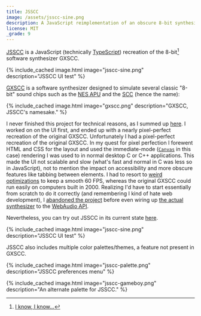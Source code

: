 ```yaml
---
title: JSSCC
image: /assets/jsscc-sine.png
description: A JavaScript reimplementation of an obscure 8-bit synthesizer.
license: MIT
_grade: 9
---
```


[JSSCC](https://github.com/milkey-mouse/JSSCC) is a JavaScript (technically [TypeScript](https://www.typescriptlang.org/)) recreation of the 8-bit[^1] software synthesizer GXSCC.

{% include_cached image.html image="jsscc-sine.png" description="JSSCC UI test" %}

[GXSCC](https://meme.institute/gxscc) is a software synthesizer designed to simulate several classic "8-bit" sound chips such as the [NES APU](https://wiki.nesdev.com/w/index.php/APU) and the [SCC](https://www.msx.org/wiki/SCC) (hence the name):

{% include_cached image.html image="gxscc.png" description="GXSCC, JSSCC's namesake." %}

I never finished this project for technical reasons, as I summed up [here](https://github.com/milkey-mouse/JSSCC/issues/4). I worked on on the UI first, and ended up with a nearly pixel-perfect recreation of the original GXSCC. Unfortunately I had a pixel-perfect recreation of the original GXSCC. In my quest for pixel perfection I forewent HTML and CSS for the layout and used the immediate-mode ([`Canvas`](https://developer.mozilla.org/en-US/docs/Web/API/Canvas_API) in this case) rendering I was used to in normal desktop C or C++ applications. This made the UI not scalable and slow (what's fast and normal in C was less so in JavaScript), not to mention the impact on accessibility and more obscure features like tabbing between elements. I had to resort to [weird optimizations](https://github.com/milkey-mouse/JSSCC/commit/40b559f9c5ad4f0103aa2885598b77bd388e7fb0) to keep a smooth 60 FPS, whereas the original GXSCC could run easily on computers built in 2000. Realizing I'd have to start essentially from scratch to do it correctly (and remembering I kind of hate web development), I [abandoned the project](https://github.com/milkey-mouse/JSSCC/issues/4) before even wiring up [the actual synthesizer](https://github.com/milkey-mouse/JSSCC/blob/2607684460dfdb00a468a3ee7364959da44d52c0/src/song.ts) to the [WebAudio API](https://developer.mozilla.org/en-US/docs/Web/API/Web_Audio_API).

Nevertheless, you can try out JSSCC in its current state [here](https://milkey-mouse.github.io/JSSCC/).

{% include_cached image.html image="jsscc-sine.png" description="JSSCC UI test" %}

JSSCC also includes multiple color palettes/themes, a feature not present in GXSCC.

{% include_cached image.html image="jsscc-palette.png" description="JSSCC preferences menu" %}

{% include_cached image.html image="jsscc-gameboy.png" description="An alternate palette for JSSCC." %}

[^1]: [I know, I know...](https://github.com/milkey-mouse/JSSCC#its-not-8-bit)